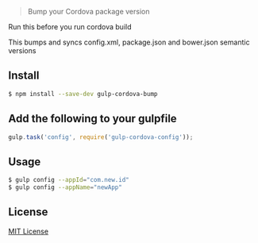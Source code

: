> Bump your Cordova package version

Run this before you run cordova build

This bumps and syncs config.xml, package.json and bower.json semantic versions

## Install

```sh
$ npm install --save-dev gulp-cordova-bump
```

## Add the following to your gulpfile

```js
gulp.task('config', require('gulp-cordova-config'));
```
## Usage
```sh
$ gulp config --appId="com.new.id"
$ gulp config --appName="newApp"
```


## License

[MIT License](http://en.wikipedia.org/wiki/MIT_License)
